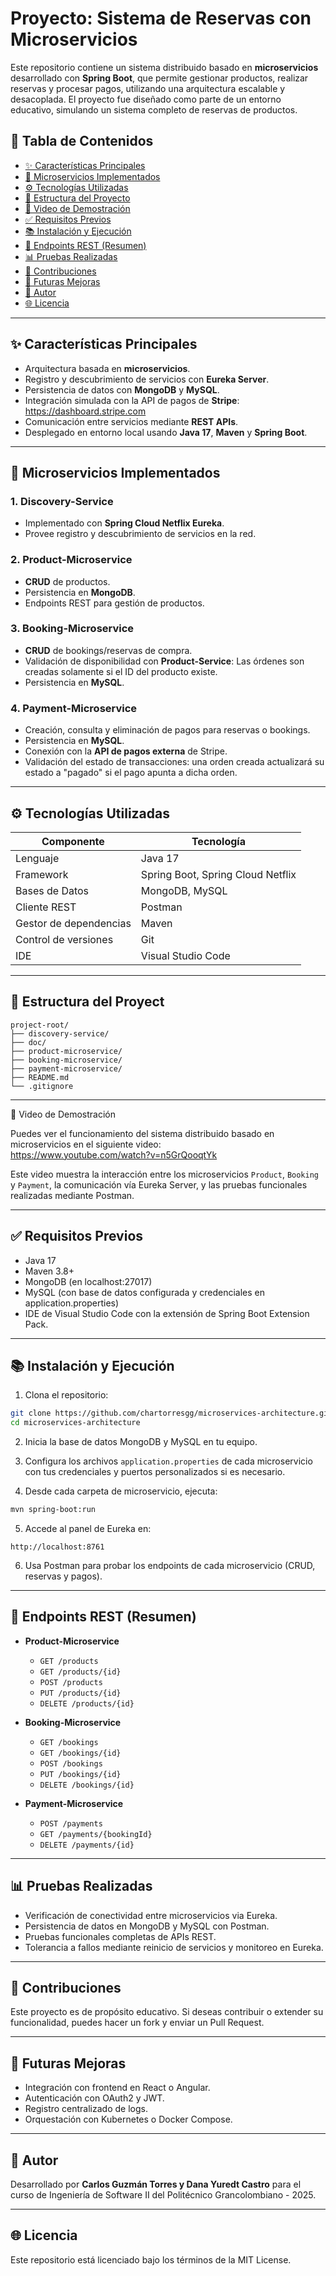 # Proyecto: Sistema de Reservas con Microservicios

Este repositorio contiene un sistema distribuido basado en **microservicios** desarrollado con **Spring Boot**, que permite gestionar productos, realizar reservas y procesar pagos, utilizando una arquitectura escalable y desacoplada. El proyecto fue diseñado como parte de un entorno educativo, simulando un sistema completo de reservas de productos.

## 📖 Tabla de Contenidos

- [✨ Características Principales](#-características-principales)
- [🚀 Microservicios Implementados](#-microservicios-implementados)
- [⚙️ Tecnologías Utilizadas](#️-tecnologías-utilizadas)
- [📂 Estructura del Proyecto](#-estructura-del-proyecto)
- [🎥 Video de Demostración](#-video-de-demostración)
- [✅ Requisitos Previos](#-requisitos-previos)
- [📚 Instalación y Ejecución](#-instalación-y-ejecución)
- [🔧 Endpoints REST (Resumen)](#-endpoints-rest-resumen)
- [📊 Pruebas Realizadas](#-pruebas-realizadas)
- [🌟 Contribuciones](#-contribuciones)
- [🚀 Futuras Mejoras](#-futuras-mejoras)
- [📅 Autor](#-autor)
- [🌐 Licencia](#-licencia)

---

## ✨ Características Principales

- Arquitectura basada en **microservicios**.
- Registro y descubrimiento de servicios con **Eureka Server**.
- Persistencia de datos con **MongoDB** y **MySQL**.
- Integración simulada con la API de pagos de **Stripe**: https://dashboard.stripe.com
- Comunicación entre servicios mediante **REST APIs**.
- Desplegado en entorno local usando **Java 17**, **Maven** y **Spring Boot**.

---

## 🚀 Microservicios Implementados

### 1. Discovery-Service

- Implementado con **Spring Cloud Netflix Eureka**.
- Provee registro y descubrimiento de servicios en la red.

### 2. Product-Microservice

- **CRUD** de productos.
- Persistencia en **MongoDB**.
- Endpoints REST para gestión de productos.

### 3. Booking-Microservice

- **CRUD** de bookings/reservas de compra.
- Validación de disponibilidad con **Product-Service**: Las órdenes son creadas solamente si el ID del producto existe.
- Persistencia en **MySQL**.

### 4. Payment-Microservice

- Creación, consulta y eliminación de pagos para reservas o bookings.
- Persistencia en **MySQL**.
- Conexión con la **API de pagos externa** de Stripe.
- Validación del estado de transacciones: una orden creada actualizará su estado a "pagado" si el pago apunta a dicha orden.

---

## ⚙️ Tecnologías Utilizadas

| Componente             | Tecnología                        |
| ---------------------- | --------------------------------- |
| Lenguaje               | Java 17                           |
| Framework              | Spring Boot, Spring Cloud Netflix |
| Bases de Datos         | MongoDB, MySQL                    |
| Cliente REST           | Postman                           |
| Gestor de dependencias | Maven                             |
| Control de versiones   | Git                               |
| IDE                    | Visual Studio Code                |

---

## 📂 Estructura del Proyect

```
project-root/
├── discovery-service/
├── doc/
├── product-microservice/
├── booking-microservice/
├── payment-microservice/
├── README.md
└── .gitignore
```

---

🎥 Video de Demostración

Puedes ver el funcionamiento del sistema distribuido basado en microservicios en el siguiente video:  
https://www.youtube.com/watch?v=n5GrQooqtYk

Este video muestra la interacción entre los microservicios `Product`, `Booking` y `Payment`, la comunicación vía Eureka Server, y las pruebas funcionales realizadas mediante Postman.

---

## ✅ Requisitos Previos

- Java 17
- Maven 3.8+
- MongoDB (en localhost:27017)
- MySQL (con base de datos configurada y credenciales en application.properties)
- IDE de Visual Studio Code con la extensión de Spring Boot Extension Pack.

---

## 📚 Instalación y Ejecución

1. Clona el repositorio:

```bash
git clone https://github.com/chartorresgg/microservices-architecture.git
cd microservices-architecture
```

2. Inicia la base de datos MongoDB y MySQL en tu equipo.

3. Configura los archivos `application.properties` de cada microservicio con tus credenciales y puertos personalizados si es necesario.

4. Desde cada carpeta de microservicio, ejecuta:

```bash
mvn spring-boot:run
```

5. Accede al panel de Eureka en:

```
http://localhost:8761
```

6. Usa Postman para probar los endpoints de cada microservicio (CRUD, reservas y pagos).

---

## 🔧 Endpoints REST (Resumen)

- **Product-Microservice**

  - `GET /products`
  - `GET /products/{id}`
  - `POST /products`
  - `PUT /products/{id}`
  - `DELETE /products/{id}`

- **Booking-Microservice**

  - `GET /bookings`
  - `GET /bookings/{id}`
  - `POST /bookings`
  - `PUT /bookings/{id}`
  - `DELETE /bookings/{id}`

- **Payment-Microservice**

  - `POST /payments`
  - `GET /payments/{bookingId}`
  - `DELETE /payments/{id}`

---

## 📊 Pruebas Realizadas

- Verificación de conectividad entre microservicios via Eureka.
- Persistencia de datos en MongoDB y MySQL con Postman.
- Pruebas funcionales completas de APIs REST.
- Tolerancia a fallos mediante reinicio de servicios y monitoreo en Eureka.

---

## 🌟 Contribuciones

Este proyecto es de propósito educativo. Si deseas contribuir o extender su funcionalidad, puedes hacer un fork y enviar un Pull Request.

---

## 🚀 Futuras Mejoras

- Integración con frontend en React o Angular.
- Autenticación con OAuth2 y JWT.
- Registro centralizado de logs.
- Orquestación con Kubernetes o Docker Compose.

---

## 📅 Autor

Desarrollado por **Carlos Guzmán Torres y Dana Yuredt Castro** para el curso de Ingeniería de Software II del Politécnico Grancolombiano - 2025.

---

## 🌐 Licencia

Este repositorio está licenciado bajo los términos de la MIT License.
